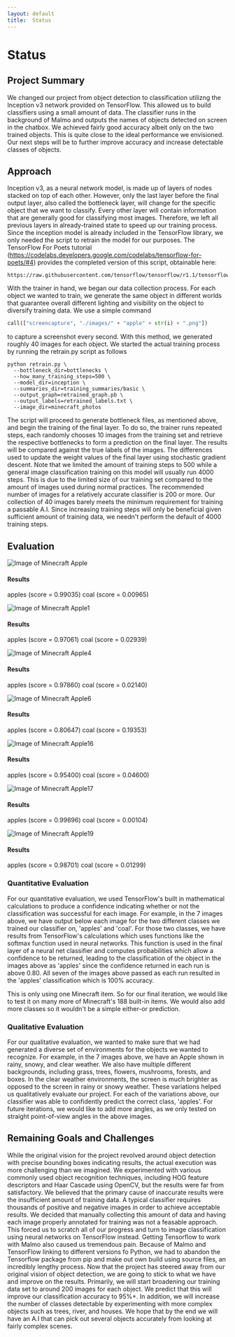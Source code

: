 ```yaml
---
layout: default
title:  Status
---
```

# Status


## Project Summary
We changed our project from object detection to classification utilizng the Inception v3 network provided on TensorFlow. This allowed us to build classifiers using a small amount of data. The classifier runs in the background of Malmo and outputs the names of objects detected on screen in the chatbox. We achieved fairly good accuracy albeit only on the two trained objects. This is quite close to the ideal performance we envisioned. Our next steps will be to further improve accuracy and increase detectable classes of objects.


## Approach
Inception v3, as a neural network model, is made up of layers of nodes stacked on top of each other. However, only the last layer before the final output layer, also called the bottleneck layer, will change for the specific object that we want to classify. Every other layer will contain information that are generally good for classifying most images. Therefore, we left all previous layers in already-trained state to speed up our training process. Since the inception model is already included in the TensorFlow library, we only needed the script to retrain the model for our purposes. The TensorFlow For Poets tutorial (https://codelabs.developers.google.com/codelabs/tensorflow-for-poets/#4) provides the completed version of this script, obtainable here:

```
https://raw.githubusercontent.com/tensorflow/tensorflow/r1.1/tensorflow/examples/image_retraining/retrain.py
```

With the trainer in hand, we began our data collection process. For each object we wanted to train, we generate the same object in different worlds that guarantee overall different lighting and visibility on the object to diversify training data. We use a simple command

```Python
call(["screencapture", "./images/" + "apple" + str(i) + ".png"])
```

to capture a screenshot every second. With this method, we generated roughly 40 images for each object.
We started the actual training process by running the retrain.py script as follows

```
python retrain.py \
  --bottleneck_dir=bottlenecks \
  --how_many_training_steps=500 \
  --model_dir=inception \
  --summaries_dir=training_summaries/basic \
  --output_graph=retrained_graph.pb \
  --output_labels=retrained_labels.txt \
  --image_dir=minecraft_photos
```

The script will proceed to generate bottleneck files, as mentioned above, and begin the training of the final layer. To do so, the trainer runs repeated steps, each randomly chooses 10 images from the training set and retrieve the respective bottlenecks to form a prediction on the final layer. The results will be compared against the true labels of the images. The differences used to update the weight values of the final layer using stochastic gradient descent. Note that we limited the amount of training steps to 500 while a general image classification training on this model will usually run 4000 steps. This is due to the limited size of our training set compared to the amount of images used during normal practices. The recommended number of images for a relatively accurate classifier is 200 or more. Our collection of 40 images barely meets the minimum requirement for training a passable A.I. Since increasing training steps will only be beneficial given sufficient amount of training data, we needn't perform the default of 4000 training steps.


## Evaluation

![Image of Minecraft Apple](https://raw.githubusercontent.com/chrismgala/Classyfy/master/data/test/apple0.png)

#### Results
apples (score = 0.99035)
coal (score = 0.00965)

![Image of Minecraft Apple1](https://raw.githubusercontent.com/chrismgala/Classyfy/master/data/test/apple1.png)

#### Results
apples (score = 0.97061)
coal (score = 0.02939)

![Image of Minecraft Apple4](https://raw.githubusercontent.com/chrismgala/Classyfy/master/data/test/apple4.png)

#### Results
apples (score = 0.97860)
coal (score = 0.02140)

![Image of Minecraft Apple6](https://raw.githubusercontent.com/chrismgala/Classyfy/master/data/test/apple6.png)

#### Results
apples (score = 0.80647)
coal (score = 0.19353)

![Image of Minecraft Apple16](https://raw.githubusercontent.com/chrismgala/Classyfy/master/data/test/apple16.png)

#### Results
apples (score = 0.95400)
coal (score = 0.04600)

![Image of Minecraft Apple17](https://raw.githubusercontent.com/chrismgala/Classyfy/master/data/test/apple17.png)

#### Results
apples (score = 0.99896)
coal (score = 0.00104)

![Image of Minecraft Apple19](https://raw.githubusercontent.com/chrismgala/Classyfy/master/data/test/apple19.png)

#### Results
apples (score = 0.98701)
coal (score = 0.01299)

### Quantitative Evaluation
For our quantitative evaluation, we used TensorFlow's built in mathematical calculations to produce a confidence indicating whether or not the classification was successful for each image. For example, in the 7 images above, we have output below each image for the two different classes we trained our classifier on, 'apples' and 'coal'. For those two classes, we have results from TensorFlow's calculations which uses functions like the softmax function used in neural networks. This function is used in the final layer of a neural net classifier and computes probabilities which allow a confidence to be returned, leading to the classification of the object in the images above as 'apples' since the confidence returned in each run is above 0.80. All seven of the images above passed as each run resulted in the 'apples' classification which is 100% accuracy.

This is only using one Minecraft item. So for our final iteration, we would like to test it on many more of Minecraft's 188 built-in items. We would also add more classes so it wouldn't be a simple either-or prediction.

### Qualitative Evaluation
For our qualitative evaluation, we wanted to make sure that we had generated a diverse set of environments for the objects we wanted to recognize. For example, in the 7 images above, we have an Apple shown in rainy, snowy, and clear weather. We also have multiple different backgrounds, including grass, trees, flowers, mushrooms, forests, and boxes. In the clear weather environments, the screen is much brighter as opposed to the screen in rainy or snowy weather. These variations helped us qualitatively evaluate our project. For each of the variations above, our classifier was able to confidently predict the correct class, 'apples'. For future iterations, we would like to add more angles, as we only tested on straight point-of-view angles in the above images.


## Remaining Goals and Challenges
While the original vision for the project revolved around object detection with precise bounding boxes indicating results, the actual execution was more challenging than we imagined. We experimented with various commonly used object recognition techniques, including HOG feature descriptors and Haar Cascade using OpenCV, but the results were far from satisfactory. We believed that the primary cause of inaccurate results were the insufficient amount of training data. A typical classifier requires thousands of positive and negative images in order to achieve acceptable results. We decided that manually collecting this amount of data and having each image properly annotated for training was not a feasable approach. This forced us to scratch all of our progress and turn to image classification using  neural networks on TensorFlow instead. Getting Tensorflow to work with Malmo also caused us tremendous pain. Because of Malmo and TensorFlow linking to different versions fo Python, we had to abandon the Tensorflow package from pip and make out own build using source files, an incredibly lengthy process.
Now that the project has steered away from our original vision of object detection, we are going to stick to what we have and improve on the results. Primarily, we will start broadening our training data set to around 200 images for each object. We predict that this will improve our classification accuracy to 95%+. In addition, we will increase the number of classes detectable by experimenting with more complex objects such as trees, river, and houses. We hope that by the end we will have an A.I that can pick out several objects accurately from looking at fairly complex scenes.
